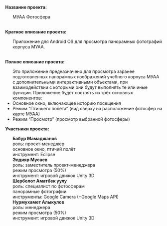 <b>Название проекта: </b><br>
<ul>МУАА Фотосфера </ul><br>
<b>Краткое описание проекта: </b><br>
<ul>Приложение для Android OS для просмотра панорамных фотографий корпуса МУАА.</ul><br>
<b>Полное описание проекта: </b><br>
<ul>Это приложение предназначено для просмотра заранее подготовленных панорамных изображений учебного корпуса  МУАА с дополнительными интерактивными объектами, при взаимодействии с которыми они будут выполнять те или иные функции. Приложение будет состоять из трёх основных компонентов: <br>
<li>Основное окно, включающее историю посещения<br>
<li>Режим “Птичьего полёта” (вид сверху на расположение фотосфер на карте МУАА) <br>
<li>Режим “Просмотр” (просмотр выбранной фотосферы) <br>
</ul>
<b>Участники проекта:</b><br>
<ul>
<b>Бабур Мамаджанов</b><br>
роль: проект-менеджер<br>
основное окно, птичий полёт<br>
инструмент: Eclipse<br>
<b>Элдияр Мусаев</b> <br>
роль: заместитель проект-менеджера<br>
режим просмотра (50%)<br>
инструмент: игровой движок Unity 3D<br>
<b>Шерболот Аматбек уулу</b><br>
роль: специалист по фотосферам<br>
панорамные фотографии<br>
инструменты: Google Camera (+Google Maps API)<br>
<b>Нурмухамет Алыкулов </b><br>
роль: менеджера<br>
режим просмотра (50%)<br>
инструмент: игровой движок Unity 3D<br>
</ul>
